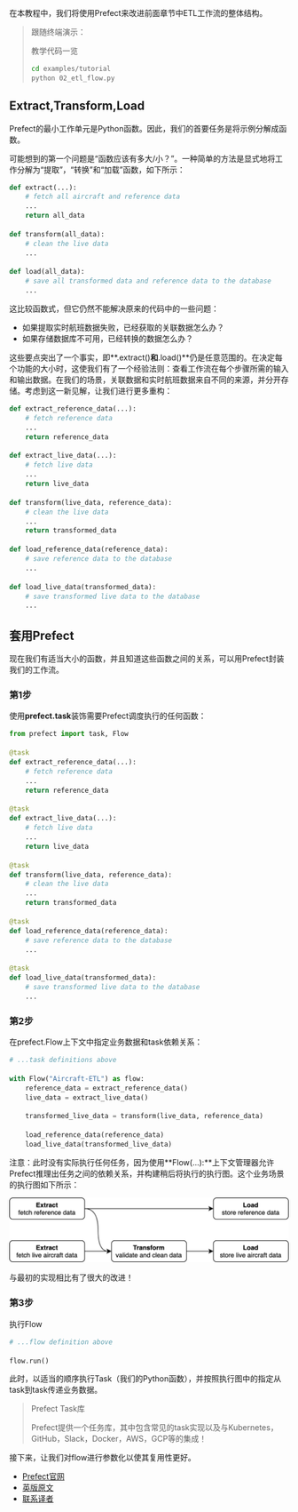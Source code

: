 在本教程中，我们将使用Prefect来改进前面章节中ETL工作流的整体结构。

> 
> 跟随终端演示：
> 
> 教学代码一览
> ````bash
> cd examples/tutorial
> python 02_etl_flow.py
> ````
> 

## Extract,Transform,Load

Prefect的最小工作单元是Python函数。因此，我们的首要任务是将示例分解成函数。

可能想到的第一个问题是“函数应该有多大/小？”。一种简单的方法是显式地将工作分解为“提取”，“转换”和“加载”函数，如下所示：

````Python
def extract(...):
    # fetch all aircraft and reference data
    ...
    return all_data

def transform(all_data):
    # clean the live data
    ...

def load(all_data):
    # save all transformed data and reference data to the database
    ...
````

这比较函数式，但它仍然不能解决原来的代码中的一些问题：

 - 如果提取实时航班数据失败，已经获取的关联数据怎么办？
 - 如果存储数据库不可用，已经转换的数据怎么办？

这些要点突出了一个事实，即**.extract()**和**.load()**仍是任意范围的。在决定每个功能的大小时，这使我们有了一个经验法则：查看工作流在每个步骤所需的输入和输出数据。在我们的场景，关联数据和实时航班数据来自不同的来源，并分开存储。考虑到这一新见解，让我们进行更多重构：

````Python
def extract_reference_data(...):
    # fetch reference data
    ...
    return reference_data

def extract_live_data(...):
    # fetch live data
    ...
    return live_data

def transform(live_data, reference_data):
    # clean the live data
    ...
    return transformed_data

def load_reference_data(reference_data):
    # save reference data to the database
    ...

def load_live_data(transformed_data):
    # save transformed live data to the database
    ...
````

## 套用Prefect

现在我们有适当大小的函数，并且知道这些函数之间的关系，可以用Prefect封装我们的工作流。

### 第1步

使用**prefect.task**装饰需要Prefect调度执行的任何函数：

````Python
from prefect import task, Flow

@task
def extract_reference_data(...):
    # fetch reference data
    ...
    return reference_data

@task
def extract_live_data(...):
    # fetch live data
    ...
    return live_data

@task
def transform(live_data, reference_data):
    # clean the live data
    ...
    return transformed_data

@task
def load_reference_data(reference_data):
    # save reference data to the database
    ...

@task
def load_live_data(transformed_data):
    # save transformed live data to the database
    ...
````

### 第2步

在prefect.Flow上下文中指定业务数据和task依赖关系：

````Python
# ...task definitions above

with Flow("Aircraft-ETL") as flow:
    reference_data = extract_reference_data()
    live_data = extract_live_data()

    transformed_live_data = transform(live_data, reference_data)

    load_reference_data(reference_data)
    load_live_data(transformed_live_data)
````
注意：此时没有实际执行任何任务，因为使用**Flow(...):**上下文管理器允许Prefect推理出任务之间的依赖关系，并构建稍后将执行的执行图。这个业务场景的执行图如下所示：

![Prefect Aircraft ETL](prefectetl.png)

与最初的实现相比有了很大的改进！

### 第3步

执行Flow

````Python
# ...flow definition above

flow.run()
````

此时，以适当的顺序执行Task（我们的Python函数），并按照执行图中的指定从task到task传递业务数据。

> 
> Prefect Task库
> 
> Prefect提供一个任务库，其中包含常见的task实现以及与Kubernetes，GitHub，Slack，Docker，AWS，GCP等的集成！
> 

接下来，让我们对flow进行参数化以使其复用性更好。

- [Prefect官网](https://www.prefect.io/)
- [英版原文](https://docs.prefect.io/core/tutorial/02-etl-flow.html)
- [联系译者](https://github.com/listen-lavender)


